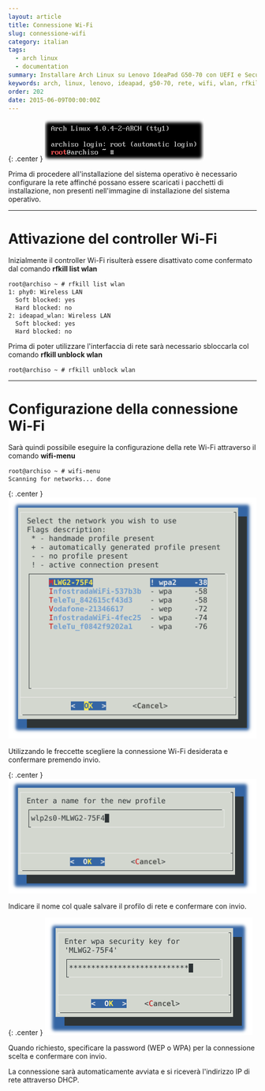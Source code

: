 ```yaml
---
layout: article
title: Connessione Wi-Fi
slug: connessione-wifi
category: italian
tags:
  - arch linux
  - documentation
summary: Installare Arch Linux su Lenovo IdeaPad G50-70 con UEFI e Secure Boot (parte 2 - Configurazione della connessione Wi-Fi)
keywords: arch, linux, lenovo, ideapad, g50-70, rete, wifi, wlan, rfkill
order: 202
date: 2015-06-09T00:00:00Z
---
```


{: .center }
![](/resources/articles/arch-g50-70/arch-linux-prompt.png)

Prima di procedere all'installazione del sistema operativo è necessario
configurare la rete affinché possano essere scaricati i pacchetti di installazione,
non presenti nell'immagine di installazione del sistema operativo.

-----

# Attivazione del controller Wi-Fi

Inizialmente il controller Wi-Fi risulterà essere disattivato come confermato
dal comando **rfkill list wlan**

    root@archiso ~ # rfkill list wlan
    1: phy0: Wireless LAN
      Soft blocked: yes
      Hard blocked: no
    2: ideapad_wlan: Wireless LAN
      Soft blocked: yes
      Hard blocked: no

Prima di poter utilizzare l'interfaccia di rete sarà necessario sbloccarla col
comando **rfkill unblock wlan**

    root@archiso ~ # rfkill unblock wlan

-----

# Configurazione della connessione Wi-Fi

Sarà quindi possibile eseguire la configurazione della rete Wi-Fi attraverso
il comando **wifi-menu**

    root@archiso ~ # wifi-menu
    Scanning for networks... done

{: .center }
![](/resources/articles/arch-g50-70/wifi-menu/wifi-menu-1.png)

Utilizzando le freccette scegliere la connessione Wi-Fi desiderata e confermare
premendo invio.

{: .center }
![](/resources/articles/arch-g50-70/wifi-menu/wifi-menu-2.png)

Indicare il nome col quale salvare il profilo di rete e confermare con invio.

{: .center }
![](/resources/articles/arch-g50-70/wifi-menu/wifi-menu-3.png)

Quando richiesto, specificare la password (WEP o WPA) per la connessione scelta
e confermare con invio.

La connessione sarà automaticamente avviata e si riceverà l'indirizzo IP di
rete attraverso DHCP.